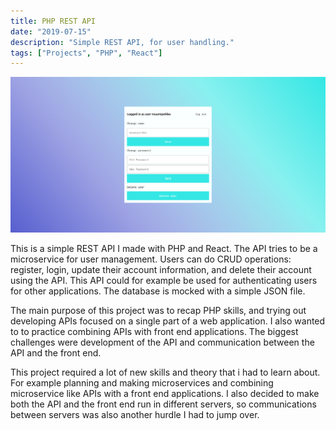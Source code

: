 ```yaml
---
title: PHP REST API
date: "2019-07-15"
description: "Simple REST API, for user handling."
tags: ["Projects", "PHP", "React"]
---
```


<a href="https://github.com/Larqqa/PHP-REST-API" class="icon">
  <i class="fab fa-github"></i>
</a>

<a href="https://larqqa.github.io/PHP-REST-API/" class="icon">
  <i class="fas fa-laptop"></i>
</a>

<a href="https://login-backend-rest-api.herokuapp.com/" class="icon">
  <i class="fas fa-server"></i>
</a>


![RESTAPI](./RESTAPI.png)

This is a simple REST API I made with PHP and React. The API tries to be a microservice for user management. Users can do CRUD operations: register, login, update their account information, and delete their account using the API. This API could for example be used for authenticating users for other applications. The database is mocked with a simple JSON file.

The main purpose of this project was to recap PHP skills, and trying out developing APIs focused on a single part of a web application. I also wanted to to practice combining APIs with front end applications. The biggest challenges were development of the API and communication between the API and the front end.

This project required a lot of new skills and theory that i had to learn about. For example planning and making microservices and combining microservice like APIs with a front end applications. I also decided to make both the API and the front end run in different servers, so communications between servers was also another hurdle I had to jump over.